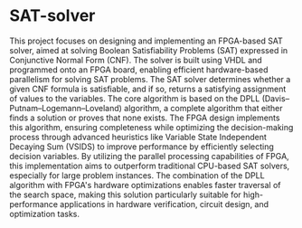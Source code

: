 # SAT-solver
This project focuses on designing and implementing an FPGA-based SAT solver, aimed at solving Boolean Satisfiability Problems (SAT) expressed in Conjunctive Normal Form (CNF).
The solver is built using VHDL and programmed onto an FPGA board, enabling efficient hardware-based parallelism for solving SAT problems. 
The SAT solver determines whether a given CNF formula is satisfiable, and if so, returns a satisfying assignment of values to the variables.
The core algorithm is based on the DPLL (Davis–Putnam–Logemann–Loveland) algorithm, a complete algorithm that either finds a solution or proves that none exists. 
The FPGA design implements this algorithm, ensuring completeness while optimizing the decision-making process through advanced heuristics like Variable State Independent Decaying Sum (VSIDS) to improve performance by efficiently selecting decision variables.
By utilizing the parallel processing capabilities of FPGA, this implementation aims to outperform traditional CPU-based SAT solvers, especially for large problem instances. 
The combination of the DPLL algorithm with FPGA's hardware optimizations enables faster traversal of the search space, making this solution particularly suitable for high-performance applications in hardware verification, circuit design, and optimization tasks.
